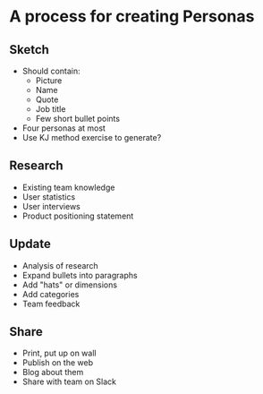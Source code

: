 # A process for creating Personas

## Sketch

* Should contain:
    * Picture
    * Name
    * Quote
    * Job title
    * Few short bullet points
* Four personas at most
* Use KJ method exercise to generate?

## Research

* Existing team knowledge
* User statistics
* User interviews
* Product positioning statement

## Update

* Analysis of research
* Expand bullets into paragraphs
* Add "hats" or dimensions
* Add categories
* Team feedback

## Share

* Print, put up on wall
* Publish on the web
* Blog about them
* Share with team on Slack